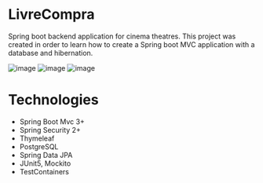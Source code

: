 # LivreCompra
Spring boot backend application for cinema theatres. This project was created in order to learn how to create a Spring boot MVC application with a database and hibernation.

![image](https://github.com/nurbq/LivreCompra/assets/106753054/5891689d-f079-4b74-9335-c52fc7d199ef)
![image](https://github.com/nurbq/LivreCompra/assets/106753054/304f45f9-778e-40c4-a294-d956e605c6f9)
![image](https://github.com/nurbq/LivreCompra/assets/106753054/3ef55ceb-b9ce-4105-ae8d-f242b74e174d)




# Technologies
* Spring Boot Mvc 3+
* Spring Security 2+
* Thymeleaf
* PostgreSQL
* Spring Data JPA
* JUnit5, Mockito
* TestContainers
